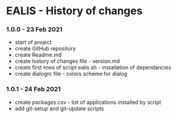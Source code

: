 # EALIS - History of changes

### 1.0.0 - 23 Feb 2021
- start of project
- create GitHub repository
- create Readme.md
- create history of changes file - version.md
- create first lines of script ealis.sh - installation of dependancies
- create dialogrc file - colors scheme for dialog

### 1.0.1 - 24 Feb 2021

- create packages.csv - list of applications installed by script
- add git-setup and git-update scripts